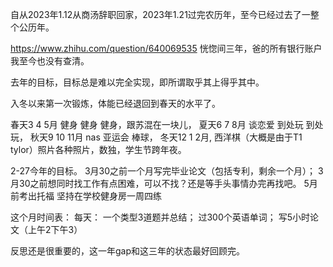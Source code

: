 <!-- ex_nolevel -->
自从2023年1.12从商汤辞职回家，2023年1.21过完农历年，至今已经过去了一整个公历年。

https://www.zhihu.com/question/640069535 恍惚间三年，爸的所有银行账户我至今也没有查清。

去年的目标，目标总是难以完全实现，即所谓取乎其上得乎其中。

入冬以来第一次锻炼，体能已经退回到春天的水平了。

春天3 4 5月 健身 健身 健身，跟苏混在一块儿，
夏天6 7 8月 谈恋爱 到处玩 到处玩，
秋天9 10 11月 nas 亚运会 棒球，
冬天12 1 2月, 西洋棋（大概是由于T1 tylor）照片各种照片，数独，学生节跨年夜。

2-27今年的目标。
3月30之前一个月写完毕业论文（包括专利，剩余一个月）；
3月30之前想同时找工作有点困难，可以不找？还是等手头事情办完再找吧。
5月前考出托福
坚持在学校健身房一周四练

这个月时间表：
每天：
一个类型3道题并总结；
过300个英语单词；
写5小时论文（上午2下午3）

反思还是很重要的，这一年gap和这三年的状态最好回顾完。